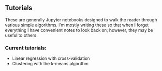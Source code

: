 ## Tutorials

These are generally Jupyter notebooks designed to walk the reader through various simple algorithms. I'm mostly writing these so that when I forget everything I have convenient notes to look back on; however, they may be useful to others. 

### Current tutorials:
* Linear regression with cross-validation
* Clustering with the k-means algorithm 
